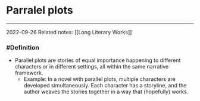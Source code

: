 # Parralel plots
---
2022-09-26
Related notes: [[Long Literary Works]]

### #Definition
- Parallel plots are stories of equal importance happening to different characters or in different settings, all within the same narrative framework.
	- Example: In a novel with parallel plots, multiple characters are developed simultaneously. Each character has a storyline, and the author weaves the stories together in a way that (hopefully) works.